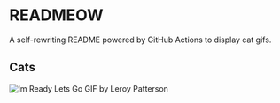 # READMEOW

A self-rewriting README powered by GitHub Actions to display cat gifs.

## Cats

![Im Ready Lets Go GIF by Leroy Patterson](https://media4.giphy.com/media/CjmvTCZf2U3p09Cn0h/200.gif?cid=9acd02daib3vhdr0rsuavjievvj5igeo6fckawb0et05m5n7&ep=v1_gifs_search&rid=200.gif&ct=g)
